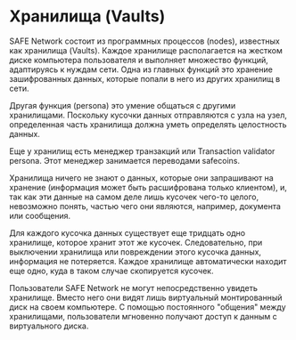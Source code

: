 # Хранилища (Vaults)
SAFE Network состоит из программных процессов (nodes), известных как хранилища (Vaults). Каждое хранилище располагается на жестком диске компьютера пользователя и выполняет множество функций, адаптируясь к нуждам сети. Одна из главных функций это хранение зашифрованных данных, которые попали в него из других хранилищ в сети.

Другая функция (persona) это умение общаться с другими хранилищами. Поскольку кусочки данных отправляются с узла на узел, определенная часть хранилища должна уметь определять целостность данных.

Еще у хранилищ есть менеджер транзакций или Transaction validator persona. Этот менеджер занимается переводами safecoins.

Хранилища ничего не знают о данных, которые они запрашивают на хранение (информация может быть расшифрована только клиентом), и, так как эти данные на самом деле лишь кусочек чего-то целого, невозможно понять, частью чего они являются, например, документа или сообщения.

Для каждого кусочка данных существует еще тридцать одно хранилище, которое хранит этот же кусочек. Следовательно, при выключении хранилища или повреждении этого кусочка данных, информация не потеряется. Каждое хранилище автоматически находит еще одно, куда в таком случае скопируется кусочек.

Пользователи SAFE Network не могут непосредственно увидеть хранилище. Вместо него они видят лишь виртуальный монтированный диск на своем компьютере. С помощью постоянного "общения" между хранилищами, пользователи мгновенно получают доступ к данным с виртуального диска.
